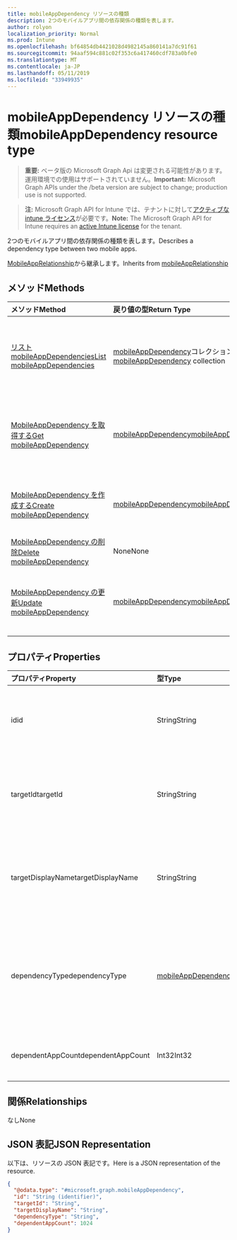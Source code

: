 ```yaml
---
title: mobileAppDependency リソースの種類
description: 2つのモバイルアプリ間の依存関係の種類を表します。
author: rolyon
localization_priority: Normal
ms.prod: Intune
ms.openlocfilehash: bf64854db4421028d4982145a860141a7dc91f61
ms.sourcegitcommit: 94aaf594c881c02f353c6a417460cdf783a0bfe0
ms.translationtype: MT
ms.contentlocale: ja-JP
ms.lasthandoff: 05/11/2019
ms.locfileid: "33949935"
---
```

# <a name="mobileappdependency-resource-type"></a><span data-ttu-id="fef40-103">mobileAppDependency リソースの種類</span><span class="sxs-lookup"><span data-stu-id="fef40-103">mobileAppDependency resource type</span></span>

> <span data-ttu-id="fef40-104">**重要:** ベータ版の Microsoft Graph Api は変更される可能性があります。運用環境での使用はサポートされていません。</span><span class="sxs-lookup"><span data-stu-id="fef40-104">**Important:** Microsoft Graph APIs under the /beta version are subject to change; production use is not supported.</span></span>

> <span data-ttu-id="fef40-105">**注:** Microsoft Graph API for Intune では、テナントに対して[アクティブな intune ライセンス](https://go.microsoft.com/fwlink/?linkid=839381)が必要です。</span><span class="sxs-lookup"><span data-stu-id="fef40-105">**Note:** The Microsoft Graph API for Intune requires an [active Intune license](https://go.microsoft.com/fwlink/?linkid=839381) for the tenant.</span></span>

<span data-ttu-id="fef40-106">2つのモバイルアプリ間の依存関係の種類を表します。</span><span class="sxs-lookup"><span data-stu-id="fef40-106">Describes a dependency type between two mobile apps.</span></span>


<span data-ttu-id="fef40-107">[MobileAppRelationship](../resources/intune-apps-mobileapprelationship.md)から継承します。</span><span class="sxs-lookup"><span data-stu-id="fef40-107">Inherits from [mobileAppRelationship](../resources/intune-apps-mobileapprelationship.md)</span></span>

## <a name="methods"></a><span data-ttu-id="fef40-108">メソッド</span><span class="sxs-lookup"><span data-stu-id="fef40-108">Methods</span></span>
|<span data-ttu-id="fef40-109">メソッド</span><span class="sxs-lookup"><span data-stu-id="fef40-109">Method</span></span>|<span data-ttu-id="fef40-110">戻り値の型</span><span class="sxs-lookup"><span data-stu-id="fef40-110">Return Type</span></span>|<span data-ttu-id="fef40-111">説明</span><span class="sxs-lookup"><span data-stu-id="fef40-111">Description</span></span>|
|:---|:---|:---|
|[<span data-ttu-id="fef40-112">リスト mobileAppDependencies</span><span class="sxs-lookup"><span data-stu-id="fef40-112">List mobileAppDependencies</span></span>](../api/intune-apps-mobileappdependency-list.md)|<span data-ttu-id="fef40-113">[mobileAppDependency](../resources/intune-apps-mobileappdependency.md)コレクション</span><span class="sxs-lookup"><span data-stu-id="fef40-113">[mobileAppDependency](../resources/intune-apps-mobileappdependency.md) collection</span></span>|<span data-ttu-id="fef40-114">[MobileAppDependency](../resources/intune-apps-mobileappdependency.md)オブジェクトのプロパティとリレーションシップをリストします。</span><span class="sxs-lookup"><span data-stu-id="fef40-114">List properties and relationships of the [mobileAppDependency](../resources/intune-apps-mobileappdependency.md) objects.</span></span>|
|[<span data-ttu-id="fef40-115">MobileAppDependency を取得する</span><span class="sxs-lookup"><span data-stu-id="fef40-115">Get mobileAppDependency</span></span>](../api/intune-apps-mobileappdependency-get.md)|[<span data-ttu-id="fef40-116">mobileAppDependency</span><span class="sxs-lookup"><span data-stu-id="fef40-116">mobileAppDependency</span></span>](../resources/intune-apps-mobileappdependency.md)|<span data-ttu-id="fef40-117">[MobileAppDependency](../resources/intune-apps-mobileappdependency.md)オブジェクトのプロパティとリレーションシップを読み取ります。</span><span class="sxs-lookup"><span data-stu-id="fef40-117">Read properties and relationships of the [mobileAppDependency](../resources/intune-apps-mobileappdependency.md) object.</span></span>|
|[<span data-ttu-id="fef40-118">MobileAppDependency を作成する</span><span class="sxs-lookup"><span data-stu-id="fef40-118">Create mobileAppDependency</span></span>](../api/intune-apps-mobileappdependency-create.md)|[<span data-ttu-id="fef40-119">mobileAppDependency</span><span class="sxs-lookup"><span data-stu-id="fef40-119">mobileAppDependency</span></span>](../resources/intune-apps-mobileappdependency.md)|<span data-ttu-id="fef40-120">新しい[mobileAppDependency](../resources/intune-apps-mobileappdependency.md)オブジェクトを作成します。</span><span class="sxs-lookup"><span data-stu-id="fef40-120">Create a new [mobileAppDependency](../resources/intune-apps-mobileappdependency.md) object.</span></span>|
|[<span data-ttu-id="fef40-121">MobileAppDependency の削除</span><span class="sxs-lookup"><span data-stu-id="fef40-121">Delete mobileAppDependency</span></span>](../api/intune-apps-mobileappdependency-delete.md)|<span data-ttu-id="fef40-122">None</span><span class="sxs-lookup"><span data-stu-id="fef40-122">None</span></span>|<span data-ttu-id="fef40-123">[MobileAppDependency](../resources/intune-apps-mobileappdependency.md)を削除します。</span><span class="sxs-lookup"><span data-stu-id="fef40-123">Deletes a [mobileAppDependency](../resources/intune-apps-mobileappdependency.md).</span></span>|
|[<span data-ttu-id="fef40-124">MobileAppDependency の更新</span><span class="sxs-lookup"><span data-stu-id="fef40-124">Update mobileAppDependency</span></span>](../api/intune-apps-mobileappdependency-update.md)|[<span data-ttu-id="fef40-125">mobileAppDependency</span><span class="sxs-lookup"><span data-stu-id="fef40-125">mobileAppDependency</span></span>](../resources/intune-apps-mobileappdependency.md)|<span data-ttu-id="fef40-126">[MobileAppDependency](../resources/intune-apps-mobileappdependency.md)オブジェクトのプロパティを更新します。</span><span class="sxs-lookup"><span data-stu-id="fef40-126">Update the properties of a [mobileAppDependency](../resources/intune-apps-mobileappdependency.md) object.</span></span>|

## <a name="properties"></a><span data-ttu-id="fef40-127">プロパティ</span><span class="sxs-lookup"><span data-stu-id="fef40-127">Properties</span></span>
|<span data-ttu-id="fef40-128">プロパティ</span><span class="sxs-lookup"><span data-stu-id="fef40-128">Property</span></span>|<span data-ttu-id="fef40-129">型</span><span class="sxs-lookup"><span data-stu-id="fef40-129">Type</span></span>|<span data-ttu-id="fef40-130">説明</span><span class="sxs-lookup"><span data-stu-id="fef40-130">Description</span></span>|
|:---|:---|:---|
|<span data-ttu-id="fef40-131">id</span><span class="sxs-lookup"><span data-stu-id="fef40-131">id</span></span>|<span data-ttu-id="fef40-132">String</span><span class="sxs-lookup"><span data-stu-id="fef40-132">String</span></span>|<span data-ttu-id="fef40-133">リレーションシップエンティティ id。[MobileAppRelationship](../resources/intune-apps-mobileapprelationship.md)から継承します。</span><span class="sxs-lookup"><span data-stu-id="fef40-133">The relationship entity id. Inherited from [mobileAppRelationship](../resources/intune-apps-mobileapprelationship.md)</span></span>|
|<span data-ttu-id="fef40-134">targetId</span><span class="sxs-lookup"><span data-stu-id="fef40-134">targetId</span></span>|<span data-ttu-id="fef40-135">String</span><span class="sxs-lookup"><span data-stu-id="fef40-135">String</span></span>|<span data-ttu-id="fef40-136">ターゲットの子モバイルアプリのアプリ id。[MobileAppRelationship](../resources/intune-apps-mobileapprelationship.md)から継承します。</span><span class="sxs-lookup"><span data-stu-id="fef40-136">The target child mobile app's app id. Inherited from [mobileAppRelationship](../resources/intune-apps-mobileapprelationship.md)</span></span>|
|<span data-ttu-id="fef40-137">targetDisplayName</span><span class="sxs-lookup"><span data-stu-id="fef40-137">targetDisplayName</span></span>|<span data-ttu-id="fef40-138">String</span><span class="sxs-lookup"><span data-stu-id="fef40-138">String</span></span>|<span data-ttu-id="fef40-139">ターゲットの子モバイルアプリの表示名。</span><span class="sxs-lookup"><span data-stu-id="fef40-139">The target child mobile app's display name.</span></span> <span data-ttu-id="fef40-140">[MobileAppRelationship](../resources/intune-apps-mobileapprelationship.md)から継承します。</span><span class="sxs-lookup"><span data-stu-id="fef40-140">Inherited from [mobileAppRelationship](../resources/intune-apps-mobileapprelationship.md)</span></span>|
|<span data-ttu-id="fef40-141">dependencyType</span><span class="sxs-lookup"><span data-stu-id="fef40-141">dependencyType</span></span>|[<span data-ttu-id="fef40-142">mobileAppDependencyType</span><span class="sxs-lookup"><span data-stu-id="fef40-142">mobileAppDependencyType</span></span>](../resources/intune-apps-mobileappdependencytype.md)|<span data-ttu-id="fef40-143">親アプリと子アプリ間の依存関係の種類。</span><span class="sxs-lookup"><span data-stu-id="fef40-143">The type of dependency relationship between the parent and child apps.</span></span> <span data-ttu-id="fef40-144">可能な値は、`detect`、`autoInstall` です。</span><span class="sxs-lookup"><span data-stu-id="fef40-144">Possible values are: `detect`, `autoInstall`.</span></span>|
|<span data-ttu-id="fef40-145">dependentAppCount</span><span class="sxs-lookup"><span data-stu-id="fef40-145">dependentAppCount</span></span>|<span data-ttu-id="fef40-146">Int32</span><span class="sxs-lookup"><span data-stu-id="fef40-146">Int32</span></span>|<span data-ttu-id="fef40-147">子アプリが持つ依存関係の合計数。</span><span class="sxs-lookup"><span data-stu-id="fef40-147">The total number of dependencies the child app has.</span></span>|

## <a name="relationships"></a><span data-ttu-id="fef40-148">関係</span><span class="sxs-lookup"><span data-stu-id="fef40-148">Relationships</span></span>
<span data-ttu-id="fef40-149">なし</span><span class="sxs-lookup"><span data-stu-id="fef40-149">None</span></span>

## <a name="json-representation"></a><span data-ttu-id="fef40-150">JSON 表記</span><span class="sxs-lookup"><span data-stu-id="fef40-150">JSON Representation</span></span>
<span data-ttu-id="fef40-151">以下は、リソースの JSON 表記です。</span><span class="sxs-lookup"><span data-stu-id="fef40-151">Here is a JSON representation of the resource.</span></span>
<!-- {
  "blockType": "resource",
  "keyProperty": "id",
  "@odata.type": "microsoft.graph.mobileAppDependency"
}
-->
``` json
{
  "@odata.type": "#microsoft.graph.mobileAppDependency",
  "id": "String (identifier)",
  "targetId": "String",
  "targetDisplayName": "String",
  "dependencyType": "String",
  "dependentAppCount": 1024
}
```




